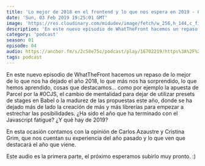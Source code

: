 ```yaml
---
title: 'Lo mejor de 2018 en el frontend y lo que nos espera en 2019 - 01x04'
date: 'Sun, 03 Feb 2019 19:25:01 GMT'
image: 'https://res.cloudinary.com/midudev/image/fetch/w_256,h_144,c_fill,f_auto/https://d3t3ozftmdmh3i.cloudfront.net/staging/podcast_uploaded_episode/7340239/32e7295391b2351e.jpeg'
description: 'En este nuevo episodio de WhatTheFront hacemos un repaso de lo mejor de lo que nos ha dejado el año 2018, lo que más nos ha sorprendido, lo que hemos aprendido, cosas que destacamo'
category: 'podcast'
season: 01
episode: 04
audio: https://anchor.fm/s/2c58e75c/podcast/play/16702219/https%3A%2F%2Fd3ctxlq1ktw2nl.cloudfront.net%2Fstaging%2F2020-6-17%2F90903125-44100-2-f612307f0f25fe2e.mp3
tags: podcast
---
```


En este nuevo episodio de WhatTheFront hacemos un repaso de lo mejor de lo que nos ha dejado el año 2018, lo que más nos ha sorprendido, lo que hemos aprendido, cosas que destacamos... como por ejemplo la apuesta de Parcel por la #0CJS, el cambio de mentalidad para dejar de utilizar presets de stages en Babel o la madurez de las propuestas este año, donde se ha dejado más de lado la creación de más y más librerías para empezar a estrechar las posibilidades. ¿Ha sido el año que ha terminado con el Javascript fatigue? ¿Y qué hay de 2019?

En esta ocasión contamos con la opinión de Carlos Azaustre y Cristina Grim, que nos cuentan su experiencia del año pasado y lo que ven que destacará el año que viene.


Este audio es la primera parte, el próximo esperamos subirlo muy pronto. :)

